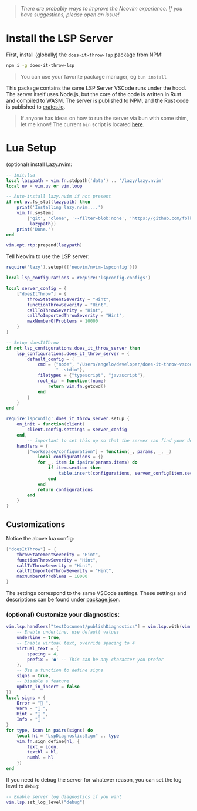 > *There are probably ways to improve the Neovim experience. If you have suggestions, please open an issue!*

# Install the LSP Server 

First, install (globally) the `does-it-throw-lsp` package from NPM:
```bash
npm i -g does-it-throw-lsp
```

> You can use your favorite package manager, eg `bun install`

This package contains the same LSP Server VSCode runs under the hood. The server itself uses Node.js, but the core of the code is written in Rust and compiled to WASM. The server is published to NPM, and the Rust code is published to [crates.io](https://crates.io/crates/does-it-throw).

> If anyone has ideas on how to run the server via bun with some shim, let me know! The current `bin` script is located [here](https://github.com/michaelangeloio/does-it-throw/blob/main/server/bin/does-it-throw).

# Lua Setup

(optional) install Lazy.nvim:
```lua
-- init.lua
local lazypath = vim.fn.stdpath('data') .. '/lazy/lazy.nvim'
local uv = vim.uv or vim.loop

-- Auto-install lazy.nvim if not present
if not uv.fs_stat(lazypath) then
    print('Installing lazy.nvim....')
    vim.fn.system(
        {'git', 'clone', '--filter=blob:none', 'https://github.com/folke/lazy.nvim.git', '--branch=stable', -- latest stable release
         lazypath})
    print('Done.')
end

vim.opt.rtp:prepend(lazypath)
```

Tell Neovim to use the LSP server:
```lua
require('lazy').setup({{'neovim/nvim-lspconfig'}})

local lsp_configurations = require('lspconfig.configs')

local server_config = {
    ["doesItThrow"] = {
        throwStatementSeverity = "Hint",
        functionThrowSeverity = "Hint",
        callToThrowSeverity = "Hint",
        callToImportedThrowSeverity = "Hint",
        maxNumberOfProblems = 10000
    }
}

-- Setup doesItThrow
if not lsp_configurations.does_it_throw_server then
    lsp_configurations.does_it_throw_server = {
        default_config = {
            cmd = {"node", "/Users/angelo/developer/does-it-throw-vscode-0.2.5/extension/server/out/server.js",
                   "--stdio"},
            filetypes = {"typescript", "javascript"},
            root_dir = function(fname)
                return vim.fn.getcwd()
            end
        }
    }
end

require'lspconfig'.does_it_throw_server.setup {
    on_init = function(client)
        client.config.settings = server_config
    end,
		-- important to set this up so that the server can find your desired settings
    handlers = {
        ["workspace/configuration"] = function(_, params, _, _)
            local configurations = {}
            for _, item in ipairs(params.items) do
                if item.section then
                    table.insert(configurations, server_config[item.section])
                end
            end
            return configurations
        end
    }
}
```
## Customizations
Notice the above lua config:
```lua
["doesItThrow"] = {
    throwStatementSeverity = "Hint",
    functionThrowSeverity = "Hint",
    callToThrowSeverity = "Hint",
    callToImportedThrowSeverity = "Hint",
    maxNumberOfProblems = 10000
}
```
The settings correspond to the same VSCode settings. These settings and descriptions can be found under [package.json](https://github.com/michaelangeloio/does-it-throw/blob/main/package.json).



### (optional) Customize your diagnostics:
```lua
vim.lsp.handlers["textDocument/publishDiagnostics"] = vim.lsp.with(vim.lsp.diagnostic.on_publish_diagnostics, {
    -- Enable underline, use default values
    underline = true,
    -- Enable virtual text, override spacing to 4
    virtual_text = {
        spacing = 4,
        prefix = '●' -- This can be any character you prefer
    },
    -- Use a function to define signs
    signs = true,
    -- Disable a feature
    update_in_insert = false
})
local signs = {
    Error = " ",
    Warn = " ",
    Hint = " ",
    Info = " "
}
for type, icon in pairs(signs) do
    local hl = "LspDiagnosticsSign" .. type
    vim.fn.sign_define(hl, {
        text = icon,
        texthl = hl,
        numhl = hl
    })
end
```

If you need to debug the server for whatever reason, you can set the log level to `debug`:
```lua
-- Enable server log diagnostics if you want
vim.lsp.set_log_level("debug")
```